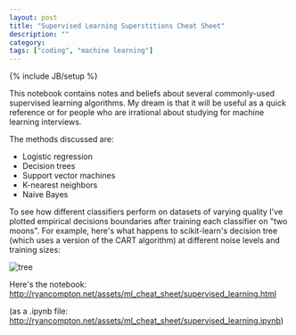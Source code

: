 ```yaml
---
layout: post
title: "Supervised Learning Superstitions Cheat Sheet"
description: ""
category:
tags: ["coding", "machine learning"]
---
```

{% include JB/setup %}

This notebook contains notes and beliefs about several commonly-used supervised learning algorithms. My dream is that it will be useful as a quick reference or for people who are irrational about studying for machine learning interviews.

The methods discussed are:

+ Logistic regression
+ Decision trees
+ Support vector machines
+ K-nearest neighbors
+ Naive Bayes

To see how different classifiers perform on datasets of varying quality I've plotted empirical decisions boundaries after training each classifier on "two moons". For example, here's what happens to scikit-learn's decision tree (which uses a version of the CART algorithm) at different noise levels and training sizes:

![tree]({{site.url}}/assets/ml_cheat_sheet/tree.png)

Here's the notebook:
<http://ryancompton.net/assets/ml_cheat_sheet/supervised_learning.html>

(as a .ipynb file: <http://ryancompton.net/assets/ml_cheat_sheet/supervised_learning.ipynb>)
